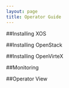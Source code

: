 ```yaml
---
layout: page
title: Operator Guide
---
```


##Installing XOS

##Installing OpenStack

##Installing OpenVirteX

##Monitoring

##Operator View


